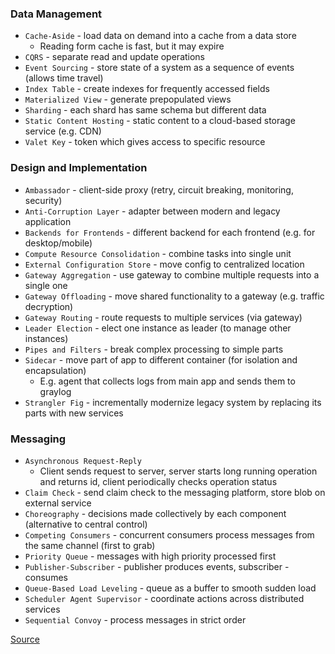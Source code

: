 ### Data Management
* `Cache-Aside` - load data on demand into a cache from a data store
    * Reading form cache is fast, but it may expire
* `CQRS` - separate read and update operations 
* `Event Sourcing` - store state of a system as a sequence of events (allows time travel)
* `Index Table` - create indexes for frequently accessed fields
* `Materialized View` - generate prepopulated views
* `Sharding` - each shard has same schema but different data
* `Static Content Hosting` - static content to a cloud-based storage service (e.g. CDN)
* `Valet Key` - token which gives access to specific resource

### Design and Implementation
* `Ambassador` - client-side proxy (retry, circuit breaking, monitoring, security)
* `Anti-Corruption Layer` - adapter between modern and legacy application
* `Backends for Frontends` - different backend for each frontend (e.g. for desktop/mobile)
* `Compute Resource Consolidation` - combine tasks into single unit
* `External Configuration Store` - move config to centralized location
* `Gateway Aggregation` - use gateway to combine multiple requests into a single one
* `Gateway Offloading` - move shared functionality to a gateway (e.g. traffic decryption)
* `Gateway Routing` - route requests to multiple services (via gateway)
* `Leader Election` - elect one instance as leader (to manage other instances)
* `Pipes and Filters` - break complex processing to simple parts
* `Sidecar` - move part of app to different container (for isolation and encapsulation)
  * E.g. agent that collects logs from main app and sends them to graylog
* `Strangler Fig` - incrementally modernize legacy system by replacing its parts with new services

### Messaging
* `Asynchronous Request-Reply`
    * Client sends request to server, server starts long running operation and returns id, client periodically checks operation status
* `Claim Check` - send claim check to the messaging platform, store blob on external service
* `Choreography` - decisions made collectively by each component (alternative to central control)
* `Competing Consumers` - concurrent consumers process messages from the same channel (first to grab)
* `Priority Queue` - messages with high priority processed first
* `Publisher-Subscriber` - publisher produces events, subscriber - consumes
* `Queue-Based Load Leveling` - queue as a buffer to smooth sudden load
* `Scheduler Agent Supervisor` - coordinate actions across distributed services
* `Sequential Convoy` - process messages in strict order

[Source](https://docs.microsoft.com/en-us/azure/architecture/patterns/index-patterns)
